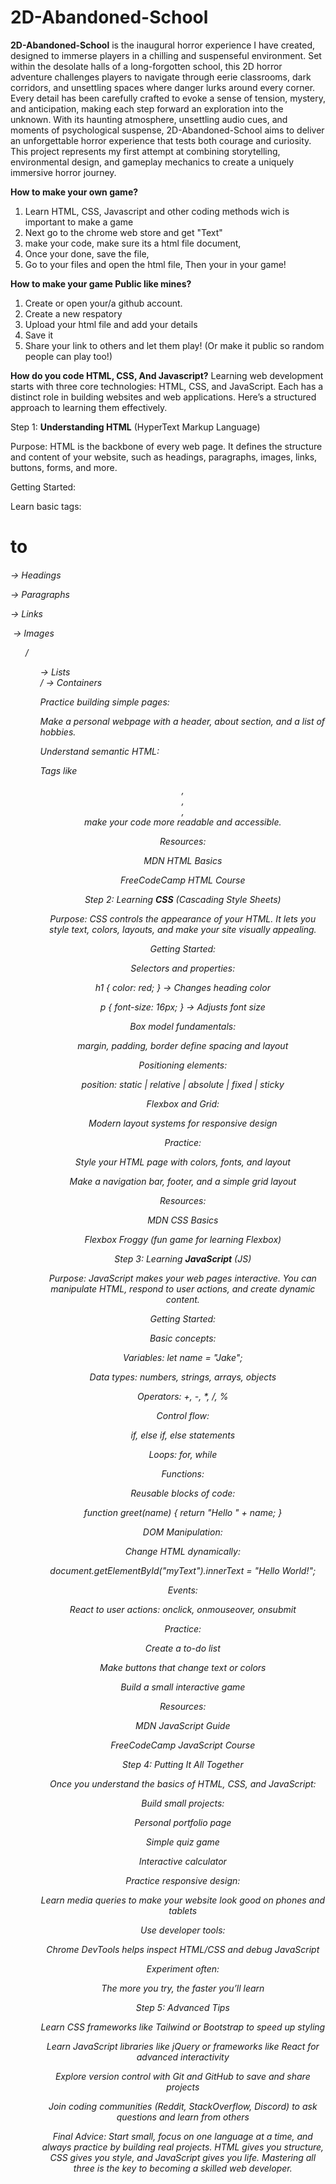 # 2D-Abandoned-School
**2D-Abandoned-School**
is the inaugural horror experience I have created, designed to immerse players in a chilling and suspenseful environment. Set within the desolate halls of a long-forgotten school, this 2D horror adventure challenges players to navigate through eerie classrooms, dark corridors, and unsettling spaces where danger lurks around every corner. Every detail has been carefully crafted to evoke a sense of tension, mystery, and anticipation, making each step forward an exploration into the unknown. With its haunting atmosphere, unsettling audio cues, and moments of psychological suspense, 2D-Abandoned-School aims to deliver an unforgettable horror experience that tests both courage and curiosity. This project represents my first attempt at combining storytelling, environmental design, and gameplay mechanics to create a uniquely immersive horror journey.

**How to make your own game?**

 1. Learn HTML, CSS, Javascript and other coding methods wich is important to make a game
 2. Next go to the chrome web store and get "Text"
 3. make your code, make sure its a html file document, 
 4. Once your done, save the file, 
 5. Go to your files and open the html file, Then your in your game!

 **How to make your game Public like mines?** 
 1. Create or open your/a github account.
 2. Create a new respatory
 3. Upload your html file and add your details
 4. Save it
 5. Share your link to others and let them play! (Or make it public so random people can play too!)

 **How do you code HTML, CSS, And Javascript?**
 Learning web development starts with three core technologies: HTML, CSS, and JavaScript. Each has a distinct role in building websites and web applications. Here’s a structured approach to learning them effectively.

Step 1: **Understanding HTML** (HyperText Markup Language)

Purpose: HTML is the backbone of every web page. It defines the structure and content of your website, such as headings, paragraphs, images, links, buttons, forms, and more.

Getting Started:

Learn basic tags:

<h1> to <h6> → Headings

<p> → Paragraphs

<a> → Links

<img> → Images

<ul> / <ol> → Lists

<div> / <span> → Containers

Practice building simple pages:

Make a personal webpage with a header, about section, and a list of hobbies.

Understand semantic HTML:

Tags like <header>, <footer>, <section>, <article> make your code more readable and accessible.

Resources:

MDN HTML Basics

FreeCodeCamp HTML Course

Step 2: Learning **CSS** (Cascading Style Sheets)

Purpose: CSS controls the appearance of your HTML. It lets you style text, colors, layouts, and make your site visually appealing.

Getting Started:

Selectors and properties:

h1 { color: red; } → Changes heading color

p { font-size: 16px; } → Adjusts font size

Box model fundamentals:

margin, padding, border define spacing and layout

Positioning elements:

position: static | relative | absolute | fixed | sticky

Flexbox and Grid:

Modern layout systems for responsive design

Practice:

Style your HTML page with colors, fonts, and layout

Make a navigation bar, footer, and a simple grid layout

Resources:

MDN CSS Basics

Flexbox Froggy
 (fun game for learning Flexbox)

Step 3: Learning **JavaScript** (JS)

Purpose: JavaScript makes your web pages interactive. You can manipulate HTML, respond to user actions, and create dynamic content.

Getting Started:

Basic concepts:

Variables: let name = "Jake";

Data types: numbers, strings, arrays, objects

Operators: +, -, *, /, %

Control flow:

if, else if, else statements

Loops: for, while

Functions:

Reusable blocks of code:

function greet(name) {
  return "Hello " + name;
}


DOM Manipulation:

Change HTML dynamically:

document.getElementById("myText").innerText = "Hello World!";


Events:

React to user actions: onclick, onmouseover, onsubmit

Practice:

Create a to-do list

Make buttons that change text or colors

Build a small interactive game

Resources:

MDN JavaScript Guide

FreeCodeCamp JavaScript Course

Step 4: Putting It All Together

Once you understand the basics of HTML, CSS, and JavaScript:

Build small projects:

Personal portfolio page

Simple quiz game

Interactive calculator

Practice responsive design:

Learn media queries to make your website look good on phones and tablets

Use developer tools:

Chrome DevTools helps inspect HTML/CSS and debug JavaScript

Experiment often:

The more you try, the faster you’ll learn

Step 5: Advanced Tips

Learn CSS frameworks like Tailwind or Bootstrap to speed up styling

Learn JavaScript libraries like jQuery or frameworks like React for advanced interactivity

Explore version control with Git and GitHub to save and share projects

Join coding communities (Reddit, StackOverflow, Discord) to ask questions and learn from others

Final Advice:
Start small, focus on one language at a time, and always practice by building real projects. HTML gives you structure, CSS gives you style, and JavaScript gives you life. Mastering all three is the key to becoming a skilled web developer.
